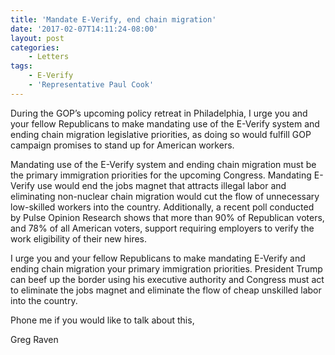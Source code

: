 ```yaml
---
title: 'Mandate E-Verify, end chain migration'
date: '2017-02-07T14:11:24-08:00'
layout: post
categories:
    - Letters
tags:
    - E-Verify
    - 'Representative Paul Cook'
---
```


During the GOP’s upcoming policy retreat in Philadelphia, I urge you and your fellow Republicans to make mandating use of the E-Verify system and ending chain migration legislative priorities, as doing so would fulfill GOP campaign promises to stand up for American workers.

Mandating use of the E-Verify system and ending chain migration must be the primary immigration priorities for the upcoming Congress. Mandating E-Verify use would end the jobs magnet that attracts illegal labor and eliminating non-nuclear chain migration would cut the flow of unnecessary low-skilled workers into the country. Additionally, a recent poll conducted by Pulse Opinion Research shows that more than 90% of Republican voters, and 78% of all American voters, support requiring employers to verify the work eligibility of their new hires.

I urge you and your fellow Republicans to make mandating E-Verify and ending chain migration your primary immigration priorities. President Trump can beef up the border using his executive authority and Congress must act to eliminate the jobs magnet and eliminate the flow of cheap unskilled labor into the country.

Phone me if you would like to talk about this,

Greg Raven